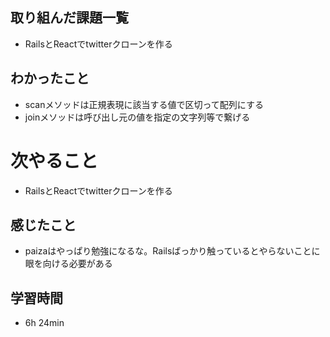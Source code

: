 ## 取り組んだ課題一覧
- RailsとReactでtwitterクローンを作る
## わかったこと
- scanメソッドは正規表現に該当する値で区切って配列にする
- joinメソッドは呼び出し元の値を指定の文字列等で繋げる
# 次やること
- RailsとReactでtwitterクローンを作る
## 感じたこと
- paizaはやっぱり勉強になるな。Railsばっかり触っているとやらないことに眼を向ける必要がある
## 学習時間
- 6h 24min